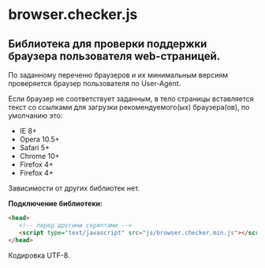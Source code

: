 browser.checker.js 
===================
Библиотека для проверки поддержки браузера пользователя web-страницей.
---------------------------------------------------------------------

<p>По заданному переченю браузеров и их минимальным версиям проверяется браузер пользователя по User-Agent.</p>
<p>Если браузер не соответствует заданным, в тело страницы вставляется текст со ссылками для загрузки рекомендуемого(ых) браузера(ов), по умолчанию это:</p> 
<ul>
<li>IE 8+</li>
<li>Opera 10.5+</li>
<li>Safari 5+</li>
<li>Chrome 10+</li>
<li>Firefox 4+</li>
<li>Firefox 4+</li>
</ul>

Зависимости от других библиотек нет.

**Подключение библиотеки:**

```html
<head>
   <!-- перед другими скриптами -->
   <script type="text/javascript" src="js/browser.checker.min.js"></script>
</head>
```

Кодировка UTF-8.
